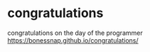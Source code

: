 # congratulations
congratulations on the day of the programmer
https://bonessnap.github.io/congratulations/

